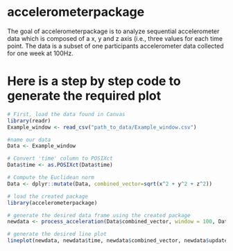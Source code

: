 
# accelerometerpackage

<!-- badges: start -->
<!-- badges: end -->

The goal of accelerometerpackage is to  analyze sequential accelerometer data which is composed of a x, y and z axis (i.e., three values for each time point. The data is a subset of one participants accelerometer data collected for one week at 100Hz. 


# Here is a step by step code to generate the required plot


``` r
# First, load the data found in Canvas
library(readr)
Example_window <- read_csv("path_to_data/Example_window.csv")

#name our data
Data <- Example_window

# Convert 'time' column to POSIXct
Data$time <- as.POSIXct(Data$time)

# Compute the Euclidean norm
Data <- dplyr::mutate(Data, combined_vector=sqrt(x^2 + y^2 + z^2))

# load the created package
library(accelerometerpackage)

# generate the desired data frame using the created package
newdata <- process_acceleration(Data$combined_vector, window = 100, Data)

# generate the desired line plot
lineplot(newdata, newdata$time, newdata$combined_vector, newdata$updated_acceleration)


```

